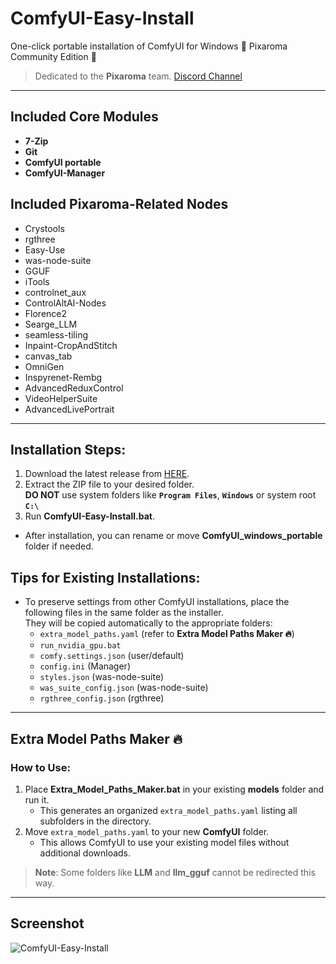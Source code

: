 # ComfyUI-Easy-Install  
One-click portable installation of ComfyUI for Windows 🔹 Pixaroma Community Edition 🔹  

> Dedicated to the **Pixaroma** team. [Discord Channel](https://discord.com/invite/gggpkVgBf3)  

---

## Included Core Modules  
- **7-Zip**  
- **Git**  
- **ComfyUI portable**  
- **ComfyUI-Manager**  

## Included Pixaroma-Related Nodes  
- Crystools  
- rgthree  
- Easy-Use  
- was-node-suite  
- GGUF  
- iTools  
- controlnet_aux  
- ControlAltAI-Nodes  
- Florence2  
- Searge_LLM  
- seamless-tiling  
- Inpaint-CropAndStitch  
- canvas_tab  
- OmniGen  
- Inspyrenet-Rembg  
- AdvancedReduxControl  
- VideoHelperSuite  
- AdvancedLivePortrait  

---

## Installation Steps:  

1. Download the latest release from [HERE](https://github.com/Tavris1/ComfyUI-Easy-Install/releases/latest/download/ComfyUI-Easy-Install.zip).  
2. Extract the ZIP file to your desired folder.  
**DO NOT** use system folders like **`Program Files`**, **`Windows`** or system root **`C:\`**  
3. Run **ComfyUI-Easy-Install.bat**.  
- After installation, you can rename or move **ComfyUI_windows_portable** folder if needed.  

## Tips for Existing Installations:  
- To preserve settings from other ComfyUI installations, place the following files in the same folder as the installer.  
They will be copied automatically to the appropriate folders:  
  - `extra_model_paths.yaml` (refer to **Extra Model Paths Maker 🔥**)  
  - `run_nvidia_gpu.bat`  
  - `comfy.settings.json` (user/default)  
  - `config.ini` (Manager)  
  - `styles.json` (was-node-suite)  
  - `was_suite_config.json` (was-node-suite)  
  - `rgthree_config.json` (rgthree)  

---

## Extra Model Paths Maker 🔥  

### How to Use:  
1. Place **Extra_Model_Paths_Maker.bat** in your existing **models** folder and run it.  
   - This generates an organized `extra_model_paths.yaml` listing all subfolders in the directory.  
2. Move `extra_model_paths.yaml` to your new **ComfyUI** folder.  
   - This allows ComfyUI to use your existing model files without additional downloads.  

> **Note**: Some folders like **LLM** and **llm_gguf** cannot be redirected this way.  

---

## Screenshot  
![ComfyUI-Easy-Install](https://github.com/user-attachments/assets/9032aff4-f277-4269-91de-b50400a659b5)
